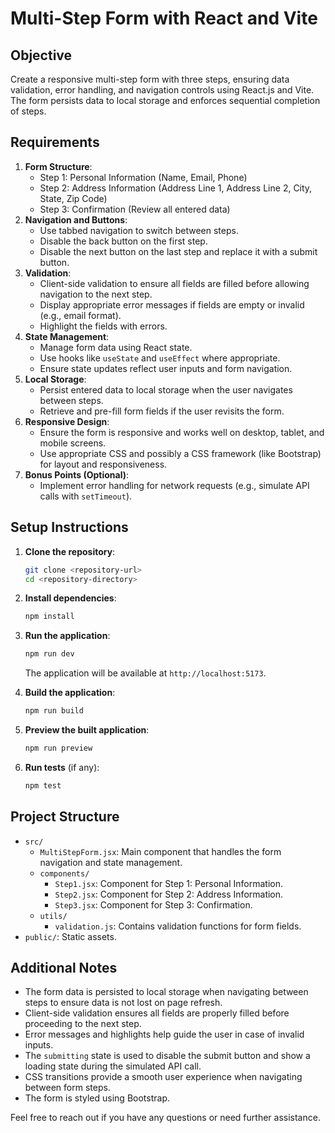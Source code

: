 # Multi-Step Form with React and Vite

## Objective
Create a responsive multi-step form with three steps, ensuring data validation, error handling, and navigation controls using React.js and Vite. The form persists data to local storage and enforces sequential completion of steps.

## Requirements
1. **Form Structure**:
    - Step 1: Personal Information (Name, Email, Phone)
    - Step 2: Address Information (Address Line 1, Address Line 2, City, State, Zip Code)
    - Step 3: Confirmation (Review all entered data)
2. **Navigation and Buttons**:
    - Use tabbed navigation to switch between steps.
    - Disable the back button on the first step.
    - Disable the next button on the last step and replace it with a submit button.
3. **Validation**:
    - Client-side validation to ensure all fields are filled before allowing navigation to the next step.
    - Display appropriate error messages if fields are empty or invalid (e.g., email format).
    - Highlight the fields with errors.
4. **State Management**:
    - Manage form data using React state.
    - Use hooks like `useState` and `useEffect` where appropriate.
    - Ensure state updates reflect user inputs and form navigation.
5. **Local Storage**:
    - Persist entered data to local storage when the user navigates between steps.
    - Retrieve and pre-fill form fields if the user revisits the form.
6. **Responsive Design**:
    - Ensure the form is responsive and works well on desktop, tablet, and mobile screens.
    - Use appropriate CSS and possibly a CSS framework (like Bootstrap) for layout and responsiveness.
7. **Bonus Points (Optional)**:
    - Implement error handling for network requests (e.g., simulate API calls with `setTimeout`).


## Setup Instructions
1. **Clone the repository**:
    ```sh
    git clone <repository-url>
    cd <repository-directory>
    ```

2. **Install dependencies**:
    ```sh
    npm install
    ```

3. **Run the application**:
    ```sh
    npm run dev
    ```

    The application will be available at `http://localhost:5173`.

4. **Build the application**:
    ```sh
    npm run build
    ```

5. **Preview the built application**:
    ```sh
    npm run preview
    ```

6. **Run tests** (if any):
    ```sh
    npm test
    ```

## Project Structure
- `src/`
  - `MultiStepForm.jsx`: Main component that handles the form navigation and state management.
  - `components/`
    - `Step1.jsx`: Component for Step 1: Personal Information.
    - `Step2.jsx`: Component for Step 2: Address Information.
    - `Step3.jsx`: Component for Step 3: Confirmation.
  - `utils/`
    - `validation.js`: Contains validation functions for form fields.   
- `public/`: Static assets.

## Additional Notes
- The form data is persisted to local storage when navigating between steps to ensure data is not lost on page refresh.
- Client-side validation ensures all fields are properly filled before proceeding to the next step.
- Error messages and highlights help guide the user in case of invalid inputs.
- The `submitting` state is used to disable the submit button and show a loading state during the simulated API call.
- CSS transitions provide a smooth user experience when navigating between form steps.
- The form is styled using Bootstrap.

Feel free to reach out if you have any questions or need further assistance.
